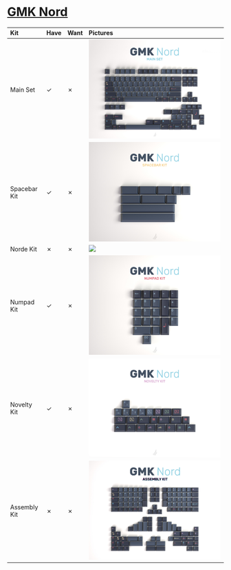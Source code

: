 # [GMK Nord](https://geekhack.org/index.php?topic=100646.0)

| Kit                                   | Have    | Want    | Pictures |
| :-------------------------------------| :------ | :------ | :------- |
| Main Set                              |    ✓    |    ✗    | ![](https://raw.githubusercontent.com/barnumbirr/keysets/master/doc/gmk_nord/pictures/gmk_nord_main_set.jpg) |
| Spacebar Kit                          |    ✓    |    ✗    | ![](https://raw.githubusercontent.com/barnumbirr/keysets/master/doc/gmk_nord/pictures/gmk_nord_spacebar_kit.jpg) |
| Norde Kit                             |    ✗    |    ✗    | ![](https://raw.githubusercontent.com/barnumbirr/keysets/master/doc/gmk_nord/pictures/gmk_nord_norde_kit.jpg) |
| Numpad Kit                            |    ✓    |    ✗    | ![](https://raw.githubusercontent.com/barnumbirr/keysets/master/doc/gmk_nord/pictures/gmk_nord_numpad_kit.jpg) |
| Novelty Kit                           |    ✓    |    ✗    | ![](https://raw.githubusercontent.com/barnumbirr/keysets/master/doc/gmk_nord/pictures/gmk_nord_novelty_kit.jpg) |
| Assembly Kit                          |    ✗    |    ✗    | ![](https://raw.githubusercontent.com/barnumbirr/keysets/master/doc/gmk_nord/pictures/gmk_nord_assembly_kit.jpg) |
